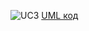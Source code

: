 ![UC3](https://www.planttext.com/api/plantuml/img/fLLTRn9157sVNp6fhorkQs8CjgIc-k23YIyclfajNJuYicQxVJ5ze11H4rBIXc1Yh5hv0oi5knGM_iATV-IvCqk5bWyJqvVPwPrpppdtpB2zxzkUV_2c80_s7UzHEhsJiulPV34h2ax6bpd7tdCyiPbnYxvCkmNNsx8iI-xdtpbRwmzIcxkfvtRwjPrrafjtTrFocOjgstSzCUV8VJxozB6fVh6pTczH7PrHG9VKfi3KIpgXFWtfIbLuaoAAL5rYSOM_09kHAgicjHCBGLlg0ugFS3h4iT10qrVWTgYhIlXVcOQgj2hfd49rXAyk3IXO3FfT7-rI1om6W6fV0v-2ydMx6sGfaD3Nr_K3RcQg5hVwWJQNEDzNDKPGvRZHSc-MYJZLZlJLCHoAL5E2JmX7ApXVLKtrMJUQYo2Vl7nbMKcsBQ2UAajmw4fgOo8T6h56lGfKOpuBZR41Z3DZkcf871do541Zf2hwKz8l7OoGlrXggDud5YQElcblsMTsk0TfgeeM4LgKGAjdf0cdk3UEl3YydOb3eM-BICx82vEA1y2iHq1lwvONJFYAIqoSp80uXEnGyBTKyofhp04uHOc7ekZwZlJosPmlxzXs9cFRqp8zPu_b6Jg_qJy4qj1CmgXX1DOobUL3aRoHRic9vUl02MR-CsAfqtexmGZAjFGUbeDuLEF9BPVwBnn7PeB88iCU6z8SWRwgS-SszfjnA7Wnn_NBMG6IGihnZUIjOPp-ccwhFZA4rifABvWq-aa0Sejng53ATi6ALQdgCEGJfZ4fTCAgYMkwWlU3vyVzoggXPVLM_clywnFZdvbaHDbzAuH1pxYeG-R5k99V5mZdDos-ABnv_RxYVlwa5hKaVG7rAdoXGOAg2Jh7IhiEpskyulWBL8LyS6t3sh0qht73RNpWnqU8Fm00)
[UML код](https://www.planttext.com/?text=fLLTRn9157sVNp6fhorkQs8CjgIc-k23YIyclfajNJuYicQxVJ5ze11H4rBIXc1Yh5hv0oi5knGM_iATV-IvCqk5bWyJqvVPwPrpppdtpB2zxzkUV_2c80_s7UzHEhsJiulPV34h2ax6bpd7tdCyiPbnYxvCkmNNsx8iI-xdtpbRwmzIcxkfvtRwjPrrafjtTrFocOjgstSzCUV8VJxozB6fVh6pTczH7PrHG9VKfi3KIpgXFWtfIbLuaoAAL5rYSOM_09kHAgicjHCBGLlg0ugFS3h4iT10qrVWTgYhIlXVcOQgj2hfd49rXAyk3IXO3FfT7-rI1om6W6fV0v-2ydMx6sGfaD3Nr_K3RcQg5hVwWJQNEDzNDKPGvRZHSc-MYJZLZlJLCHoAL5E2JmX7ApXVLKtrMJUQYo2Vl7nbMKcsBQ2UAajmw4fgOo8T6h56lGfKOpuBZR41Z3DZkcf871do541Zf2hwKz8l7OoGlrXggDud5YQElcblsMTsk0TfgeeM4LgKGAjdf0cdk3UEl3YydOb3eM-BICx82vEA1y2iHq1lwvONJFYAIqoSp80uXEnGyBTKyofhp04uHOc7ekZwZlJosPmlxzXs9cFRqp8zPu_b6Jg_qJy4qj1CmgXX1DOobUL3aRoHRic9vUl02MR-CsAfqtexmGZAjFGUbeDuLEF9BPVwBnn7PeB88iCU6z8SWRwgS-SszfjnA7Wnn_NBMG6IGihnZUIjOPp-ccwhFZA4rifABvWq-aa0Sejng53ATi6ALQdgCEGJfZ4fTCAgYMkwWlU3vyVzoggXPVLM_clywnFZdvbaHDbzAuH1pxYeG-R5k99V5mZdDos-ABnv_RxYVlwa5hKaVG7rAdoXGOAg2Jh7IhiEpskyulWBL8LyS6t3sh0qht73RNpWnqU8Fm00)
